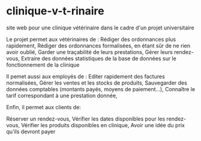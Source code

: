 clinique-v-t-rinaire
====================

site web pour une clinique vétérinaire dans le cadre d'un projet universitaire

Le projet permet  aux vétérinaires de :
Rédiger des ordonnances plus rapidement,
Rédiger des ordonnances formalisées, en étant sûr de ne rien avoir oublié,
Garder une traçabilité de leurs prestations,
Gérer leurs rendez-vous,
Extraire des données statistiques de la base de données sur le fonctionnement de la clinique

Il pemet aussi aux employés de :
Editer rapidement des factures normalisées,
Gérer les ventes et les stocks de produits,
Sauvegarder des données comptables (montants payés, moyens de paiement…),
Connaître le tarif correspondant à une prestation donnée,


Enfin, il permet  aux clients de:

Réserver un rendez-vous,
Vérifier les dates disponibles pour les rendez-vous,
Vérifier les produits disponibles en clinique,
Avoir une idée du prix qu’ils devront payer
